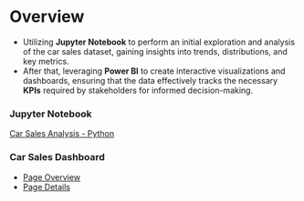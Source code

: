 # Overview
- Utilizing **Jupyter Notebook** to perform an initial exploration and analysis of the car sales dataset, gaining insights into trends, distributions, and key metrics.
- After that, leveraging **Power BI** to create interactive visualizations and dashboards, ensuring that the data effectively tracks the necessary **KPIs** required by stakeholders for informed decision-making.

### **Jupyter Notebook**
[Car Sales Analysis - Python](https://github.com/PhungThien63f/Car-Sales-Analyst/blob/main/Car%20Sales.ipynb)

### **Car Sales Dashboard**
- [Page Overview](https://github.com/PhungThien63f/Car-Sales-Analyst/blob/main/Overview_page.png)
- [Page Details](https://github.com/PhungThien63f/Car-Sales-Analyst/blob/main/Details_page.png)

